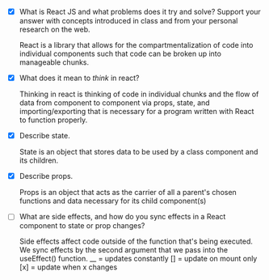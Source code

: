 - [x] What is React JS and what problems does it try and solve? Support your answer with concepts introduced in class and from your personal research on the web.

  React is a library that allows for the compartmentalization of code into individual components such that code can be
  broken up into manageable chunks.


- [x] What does it mean to _think_ in react?

  Thinking in react is thinking of code in individual chunks and the flow of data from component to component via props, state, and importing/exporting that is necessary for a program written with React to function properly.


- [x] Describe state.

  State is an object that stores data to be used by a class component and its children. 


- [x] Describe props.

  Props is an object that acts as the carrier of all a parent's chosen functions and data necessary for its child component(s)

- [ ] What are side effects, and how do you sync effects in a React component to state or prop changes?

    Side effects affect code outside of the function that's being executed. We sync effects by the second argument that we pass into the useEffect() function.
        __ = updates constantly
        [] = update on mount only
       [x] = update when x changes